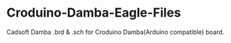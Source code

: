 # Croduino-Damba-Eagle-Files
Cadsoft Damba .brd & .sch for Croduino Damba(Arduino compatible) board.
